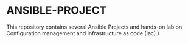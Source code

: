 # ANSIBLE-PROJECT
This repository contains several Ansible Projects and hands-on lab on Configuration management and Infrastructure as code (Iac).)

